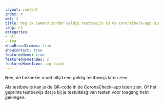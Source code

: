 ```yaml
---
layout: content
index: 4
set: 1
title: Mag ik iemand zonder geldig testbewijs in de CoronaCheck-app binnen laten? 
lang: nl
categories:
- nl
- faq
showBreadCrumbs: true
showContact: true
featuredHome: true
featuredHomeIndex: 2
featuredHomeIcon: app-touch
---
```

Nee, de bezoeker moet altijd een geldig testbewijs laten zien. 

Als testbewijs kan je de QR-code in de CoronaCheck-app laten zien. Of het geprinte testbewijs dat je bij je testuitslag van testen voor toegang hebt gekregen.
